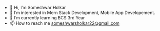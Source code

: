- 👋 Hi, I’m Someshwar Holkar
- 👀 I’m interested in Mern Stack Development, Mobile App Developement.
- 🌱 I’m currently learning  BCS 3rd Year 
- 📫 How to reach me  someshwarsholkar22@gmail.com
<!---
holkar-somesh01/holkar-somesh01 is a ✨ special ✨ repository because its `README.md` (this file) appears on your GitHub profile.
You can click the Preview link to take a look at your changes.
--->
